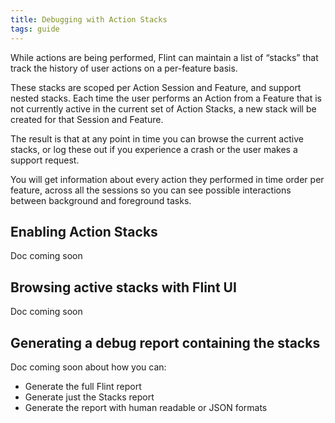 ```yaml
---
title: Debugging with Action Stacks
tags: guide
---
```


While actions are being performed, Flint can maintain a list of “stacks” that track the history of user actions on a per-feature basis.

These stacks are scoped per Action Session and Feature, and support nested stacks. Each time the user performs an Action from a Feature that is not currently active in the current set of Action Stacks, a new stack will be created for that Session and Feature.

The result is that at any point in time you can browse the current active stacks, or log these out if you experience a crash or the user makes a support request.

You will get information about every action they performed in time order per feature, across all the sessions so you can see possible interactions between background and foreground tasks.

## Enabling Action Stacks

Doc coming soon

## Browsing active stacks with Flint UI

Doc coming soon

## Generating a debug report containing the stacks

Doc coming soon about how you can:

* Generate the full Flint report
* Generate just the Stacks report
* Generate the report with human readable or JSON formats

